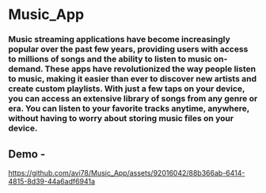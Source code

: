 # Music_App
### Music streaming applications have become increasingly popular over the past few years, providing users with access to millions of songs and the ability to listen to music on-demand. These apps have revolutionized the way people listen to music, making it easier than ever to discover new artists and create custom playlists. With just a few taps on your device, you can access an extensive library of songs from any genre or era. You can listen to your favorite tracks anytime, anywhere, without having to worry about storing music files on your device.


## Demo - 
https://github.com/avi78/Music_App/assets/92016042/88b366ab-6414-4815-8d39-44a6adf6941a

